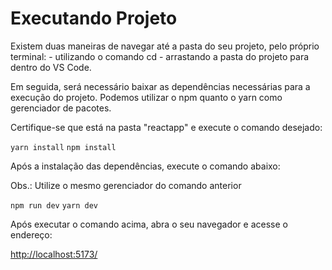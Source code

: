 # Executando Projeto

Existem duas maneiras de navegar até a pasta do seu projeto, pelo próprio terminal:
    - utilizando o comando cd
    - arrastando a pasta do projeto para dentro do VS Code.

Em seguida, será necessário baixar as dependências necessárias para a execução do projeto. Podemos utilizar o npm quanto o yarn como gerenciador de pacotes.

Certifique-se que está na pasta "reactapp" e execute o comando desejado:

`yarn install`
`npm install`

Após a instalação das dependências, execute o comando abaixo:

Obs.: Utilize o mesmo gerenciador do comando anterior

`npm run dev`
`yarn dev`

Após executar o comando acima, abra o seu navegador e acesse o endereço:

<http://localhost:5173/>
